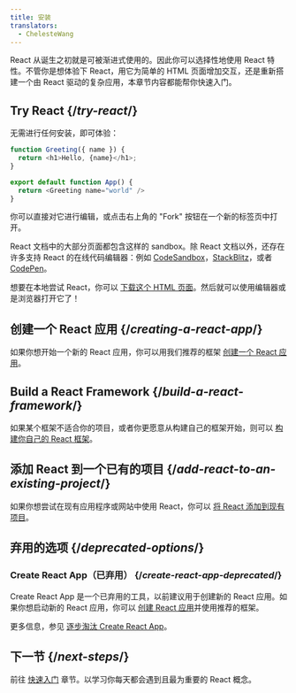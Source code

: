 ```yaml
---
title: 安装
translators:
  - ChelesteWang
---
```


<Intro>

React 从诞生之初就是可被渐进式使用的。因此你可以选择性地使用 React 特性。不管你是想体验下 React，用它为简单的 HTML 页面增加交互，还是重新搭建一个由 React 驱动的复杂应用，本章节内容都能帮你快速入门。

</Intro>

## Try React {/*try-react*/}

无需进行任何安装，即可体验：

<Sandpack>

```js
function Greeting({ name }) {
  return <h1>Hello, {name}</h1>;
}

export default function App() {
  return <Greeting name="world" />
}
```

</Sandpack>

你可以直接对它进行编辑，或点击右上角的 "Fork" 按钮在一个新的标签页中打开。

React 文档中的大部分页面都包含这样的 sandbox。除 React 文档以外，还存在许多支持 React 的在线代码编辑器：例如 [CodeSandbox](https://codesandbox.io/s/new)，[StackBlitz](https://stackblitz.com/fork/react)，或者 [CodePen](https://codepen.io/pen?template=QWYVwWN)。

想要在本地尝试 React，你可以 [下载这个 HTML 页面](https://gist.githubusercontent.com/gaearon/0275b1e1518599bbeafcde4722e79ed1/raw/db72dcbf3384ee1708c4a07d3be79860db04bff0/example.html)。然后就可以使用编辑器或是浏览器打开它了！

## 创建一个 React 应用 {/*creating-a-react-app*/}

如果你想开始一个新的 React 应用，你可以用我们推荐的框架 [创建一个 React 应用](/learn/creating-a-react-app)。

## Build a React Framework {/*build-a-react-framework*/}

如果某个框架不适合你的项目，或者你更愿意从构建自己的框架开始，则可以 [构建你自己的 React 框架](/learn/building-a-react-framework)。


## 添加 React 到一个已有的项目 {/*add-react-to-an-existing-project*/}

如果你想尝试在现有应用程序或网站中使用 React，你可以 [将 React 添加到现有项目](/learn/add-react-to-an-existing-project)。

## 弃用的选项 {/*deprecated-options*/}

### Create React App（已弃用） {/*create-react-app-deprecated*/}

Create React App 是一个已弃用的工具，以前建议用于创建新的 React 应用。如果你想启动新的 React 应用，你可以 [创建 React 应用](/learn/creating-a-react-app)并使用推荐的框架。

更多信息，参见 [逐步淘汰 Create React App](/blog/2025/02/14/sunsetting-create-react-app)。

## 下一节 {/*next-steps*/}

前往 [快速入门](/learn) 章节。以学习你每天都会遇到且最为重要的 React 概念。

